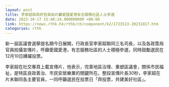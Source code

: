 ```yaml
---
layout: post
title: 李家超與政府官員拍片籲愛國愛港有志服務社區人士參選
date: 2023-10-17 15:40:24.000000000 +08:00
link: https://news.rthk.hk/rthk/ch/component/k2/1723513-20231017.htm
categories: rthk
---
```


新一屆區議會選舉提名期今日展開，行政長官李家超聯同三名司長，以及各政策局官員拍攝宣傳片，呼籲愛國愛港，有志服務社區的人士積極參選，同時鼓勵選民在12月10日踴躍投票。

李家超在社交專頁上載宣傳片，他表示，完善地區治理、重塑區議會，關係市民福祉，是特區良政善治、市民安居樂業的關鍵所在。整段宣傳片長30秒，李家超在片末聯同各主要官員，一同呼籲選民在投票日「齊投票，共建美好社區」。
